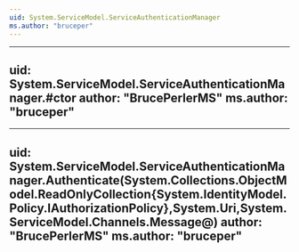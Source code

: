 ```yaml
---
uid: System.ServiceModel.ServiceAuthenticationManager
ms.author: "bruceper"
---
```


---
uid: System.ServiceModel.ServiceAuthenticationManager.#ctor
author: "BrucePerlerMS"
ms.author: "bruceper"
---

---
uid: System.ServiceModel.ServiceAuthenticationManager.Authenticate(System.Collections.ObjectModel.ReadOnlyCollection{System.IdentityModel.Policy.IAuthorizationPolicy},System.Uri,System.ServiceModel.Channels.Message@)
author: "BrucePerlerMS"
ms.author: "bruceper"
---
